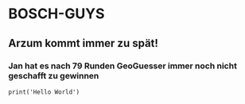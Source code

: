 # BOSCH-GUYS
## Arzum kommt immer zu spät!
### Jan hat es nach 79 Runden GeoGuesser immer noch nicht geschafft zu gewinnen
`print('Hello World')`
